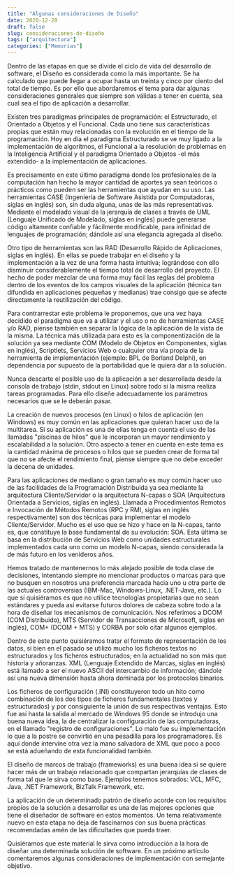 ```yaml
---
title: "Algunas consideraciones de Diseño"
date: 2020-12-28
draft: false
slug: consideraciones-de-diseño
tags: ["arquitectura"]
categories: ["Memorias"]
---
```

Dentro de las etapas en que se divide el ciclo de vida del desarrollo de software, el Diseño es considerada como la más importante. Se ha calculado que puede llegar a ocupar hasta un treinta y cinco por ciento del total de tiempo. Es por ello que abordaremos el tema para dar algunas consideraciones generales que siempre son válidas a tener en cuenta, sea cual sea el tipo de aplicación a desarrollar.

Existen tres paradigmas principales de programación: el Estructurado, el Orientado a Objetos y el Funcional. Cada uno tiene sus características propias que están muy relacionadas con la evolución en el tiempo de la programación. Hoy en día el paradigma Estructurado se ve muy ligado a la implementación de algoritmos, el Funcional a la resolución de problemas en la Inteligencia Artificial y el paradigma Orientado a Objetos -el más extendido- a la implementación de aplicaciones.

Es precisamente en este último paradigma donde los profesionales de la computación han hecho la mayor cantidad de aportes ya sean teóricos o prácticos como pueden ser las herramientas que ayudan en su uso. Las herramientas CASE (Ingeniería de Software Asistida por Computadoras, siglas en inglés) son, sin duda alguna, unas de las más representativas. Mediante el modelado visual de la jerarquía de clases a través de UML (Lenguaje Unificado de Modelado, siglas en inglés) puede generarse código altamente confiable y fácilmente modificable, para infinidad de lenguajes de programación; dándole así una elegancia agregada al diseño.

Otro tipo de herramientas son las RAD (Desarrollo Rápido de Aplicaciones, siglas en inglés). En ellas se puede trabajar en el diseño y la implementación a la vez de una forma hasta intuitiva; lográndose con ello disminuir considerablemente el tiempo total de desarrollo del proyecto. El hecho de poder mezclar de una forma muy fácil las reglas del problema dentro de los eventos de los campos visuales de la aplicación (técnica tan difundida en aplicaciones pequeñas y medianas) trae consigo que se afecte directamente la reutilización del código.

Para contrarrestar este problema le proponemos, que una vez haya decidido el paradigma que va a utilizar y el uso o no de herramientas CASE y/o RAD, piense también en separar la lógica de la aplicación de la vista de la misma. La técnica más utilizada para esto es la componentización de la solución ya sea mediante COM (Modelo de Objetos en Componentes, siglas en inglés), Scriptlets, Servicios Web o cualquier otra vía propia de la herramienta de implementación (ejemplo: BPL de Borland Delphi), en dependencia por supuesto de la portabilidad que le quiera dar a la solución.

Nunca descarte el posible uso de la aplicación a ser desarrollada desde la consola de trabajo (stdin, stdout en Linux) sobre todo si la misma realiza tareas programadas. Para ello diseñe adecuadamente los parámetros necesarios que se le deberán pasar.

La creación de nuevos procesos (en Linux) o hilos de aplicación (en Windows) es muy común en las aplicaciones que quieran hacer uso de la multitarea. Si su aplicación es una de ellas tenga en cuenta el uso de las llamadas "piscinas de hilos" que le incorporan un mayor rendimiento y escalabilidad a la solución. Otro aspecto a tener en cuenta en este tema es la cantidad máxima de procesos o hilos que se pueden crear de forma tal que no se afecte el rendimiento final, piense siempre que no debe exceder la decena de unidades.

Para las aplicaciones de mediano o gran tamaño es muy común hacer uso de las facilidades de la Programación Distribuida ya sea mediante la arquitectura Cliente/Servidor o la arquitectura N-capas o SOA (Arquitectura Orientada a Servicios, siglas en inglés). Llamada a Procedimientos Remotos e Invocación de Métodos Remotos (RPC y RMI, siglas en inglés respectivamente) son dos técnicas para implementar el modelo Cliente/Servidor. Mucho es el uso que se hizo y hace en la N-capas, tanto es, que constituye la base fundamental de su evolución: SOA. Esta última se basa en la distribución de Servicios Web como unidades estructurales implementados cada uno como un modelo N-capas, siendo considerada la de más futuro en los venideros años.

Hemos tratado de mantenernos lo más alejado posible de toda clase de decisiones, intentando siempre no mencionar productos o marcas para que no busquen en nosotros una preferencia marcada hacia uno u otra parte de las actuales controversias (IBM-Mac, Windows-Linux, .NET-Java, etc.). Lo que sí quisiéramos es que no utilice tecnologías propietarias que no sean estándares y pueda así evitarse futuros dolores de cabeza sobre todo a la hora de diseñar los mecanismos de comunicación. Nos referimos a DCOM (COM Distribuido), MTS (Servidor de Transacciones de Microsoft, siglas en inglés), COM+ (DCOM + MTS) y CORBA por solo citar algunos ejemplos.

Dentro de este punto quisiéramos tratar el formato de representación de los datos, si bien en el pasado se utilizó mucho los ficheros textos no estructurados y los ficheros estructurados; en la actualidad no son más que historia y añoranzas. XML (Lenguaje Extendido de Marcas, siglas en inglés) está llamado a ser el nuevo ASCII del intercambio de información; dándole así una nueva dimensión hasta ahora dominada por los protocolos binarios.

Los ficheros de configuración (.INI) constituyeron todo un hito como combinación de los dos tipos de ficheros fundamentales (textos y estructurados) y por consiguiente la unión de sus respectivas ventajas. Esto fue así hasta la salida al mercado de Windows 95 donde se introdujo una buena nueva idea, la de centralizar la configuración de las computadoras, en el llamado "registro de configuraciones". Lo malo fue su implementación lo que a la postre se convirtió en una pesadilla para los programadores. Es aquí donde intervine otra vez la mano salvadora de XML que poco a poco se está adueñando de esta funcionalidad también.

El diseño de marcos de trabajo (frameworks) es una buena idea si se quiere hacer más de un trabajo relacionado que compartan jerarquías de clases de forma tal que le sirva como base. Ejemplos tenemos sobrados: VCL, MFC, Java, .NET Framework, BizTalk Framework, etc. 

La aplicación de un determinado patrón de diseño acorde con los requisitos propios de la solución a desarrollar es una de las mejores opciones que tiene el diseñador de software en estos momentos. Un tema relativamente nuevo en esta etapa no deja de fascinarnos con sus buena prácticas recomendadas amén de las dificultades que pueda traer.

Quisiéramos que este material le sirva como introducción a la hora de diseñar una determinada solución de software. En un próximo artículo comentaremos algunas consideraciones de implementación con semejante objetivo.
